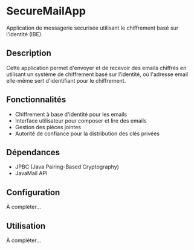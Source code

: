 # SecureMailApp

Application de messagerie sécurisée utilisant le chiffrement basé sur l'identité (IBE).

## Description

Cette application permet d'envoyer et de recevoir des emails chiffrés en utilisant un système de chiffrement basé sur l'identité, où l'adresse email elle-même sert d'identifiant pour le chiffrement.

## Fonctionnalités

- Chiffrement à base d'identité pour les emails
- Interface utilisateur pour composer et lire des emails
- Gestion des pièces jointes
- Autorité de confiance pour la distribution des clés privées

## Dépendances

- JPBC (Java Pairing-Based Cryptography)
- JavaMail API

## Configuration

À compléter...

## Utilisation

À compléter...
